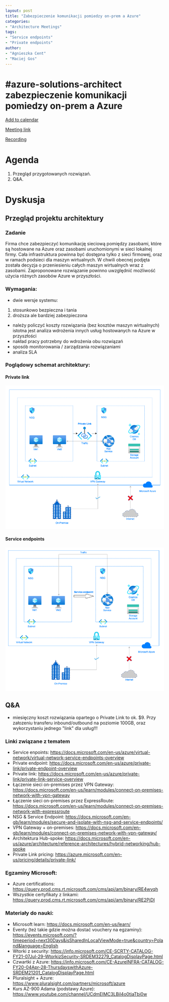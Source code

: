```yaml
---
layout: post
title: "Zabezpieczenie komunikacji pomiedzy on-prem a Azure"
categories:
- "Architecture Meetings"
tags:
- "Service endpoints"
- "Private endpoints"
author:
- "Agnieszka Cent"
- "Maciej Gos"
---
```


# #azure-solutions-architect zabezpieczenie komunikacji pomiedzy on-prem a Azure

[Add to calendar](https://evt.mx/nLArx0BI)

[Meeting link](https://teams.microsoft.com/l/meetup-join/19%3ameeting_MGYzOTZjYWYtNDliNi00NzJiLWFkNWEtYjRhMzJhMGFiMzcw%40thread.v2/0?context=%7b%22Tid%22%3a%22ef60a5a4-900c-4789-89cd-0c42f28ef541%22%2c%22Oid%22%3a%22843f36ea-2af5-4be3-a168-6b8fd3acd1b3%22%7d)

[Recording](https://youtu.be/H2Wf1lo-3ts)

# Agenda

1. Przegląd przygotowanych rozwiązań.
2. Q&A.

# Dyskusja

## Przegląd projektu architektury

### Zadanie
Firma chce zabezpieczyć komunikację sieciową pomiędzy zasobami, które są hostowane na Azure oraz zasobami uruchomionymi w sieci lokalnej firmy. Cała infrastruktura powinna być dostępna tylko z sieci firmowej, oraz w ramach podsieci dla maszyn wirtualnych. W chwili obecnej podjęta została decyzja o przeniesieniu całych maszyn wirtualnych wraz z zasobami. Zaproponowane rozwiązanie powinno uwzględnić możliwość użycia różnych zasobów Azure w przyszłości.

### Wymagania:
- dwie wersje systemu: 
1) stosunkowo bezpieczna i tania 
2) droższa ale bardziej zabezpieczona
- należy policzyć koszty rozwiązania (bez kosztów maszyn wirtualnych)
istotna jest analiza wdrożenia innych usług hostowanych na Azure w przyszłości
- nakład pracy potrzebny do wdrożenia obu rozwiązań
- sposób monitorowania / zarządzania rozwiązaniami
- analiza SLA

### Poglądowy schemat architektury:
#### Private link
![Schemat architektury - Private Link](assets/images/posts/private_link.png)
#### Service endpoints
![Schemat architectury - Service endpotins](assets/images/posts/service_endpoint.png)

## Q&A
- miesięczny koszt rozwiązania opartego o Private Link to ok. $9. Przy załozeniu transferu inbound/outbound na poziomie 100GB, oraz wykorzystaniu jednego "link" dla usług!!!

### Linki związane z tematem
- Service enpoints: https://docs.microsoft.com/en-us/azure/virtual-network/virtual-network-service-endpoints-overview
- Private endpoint: https://docs.microsoft.com/en-us/azure/private-link/private-endpoint-overview
- Private link: https://docs.microsoft.com/en-us/azure/private-link/private-link-service-overview
- Łączenie sieci on-premises przez VPN Gateway: https://docs.microsoft.com/en-us/learn/modules/connect-on-premises-network-with-vpn-gateway
- Łączenie sieci on-premises przez ExpressRoute: https://docs.microsoft.com/en-us/learn/modules/connect-on-premises-network-with-expressroute
- NSG & Service Endpoint: https://docs.microsoft.com/en-gb/learn/modules/secure-and-isolate-with-nsg-and-service-endpoints/
- VPN Gateway + on-premises: https://docs.microsoft.com/en-gb/learn/modules/connect-on-premises-network-with-vpn-gateway/
- Architektura Hub-spoke: https://docs.microsoft.com/en-us/azure/architecture/reference-architectures/hybrid-networking/hub-spoke
- Private Link pricing: https://azure.microsoft.com/en-us/pricing/details/private-link/

### Egzaminy Microsoft:
- Azure certifications: https://query.prod.cms.rt.microsoft.com/cms/api/am/binary/RE4wyqh
- Wszystkie certyfikaty z linkami: https://query.prod.cms.rt.microsoft.com/cms/api/am/binary/RE2PjDI

### Materiały do nauki:
- Microsoft learn: https://docs.microsoft.com/en-us/learn/
- Eventy (też takie gdzie można dostać vouchery na egzaminy): https://events.microsoft.com/?timeperiod=next30Days&isSharedInLocalViewMode=true&country=Poland&language=English
- Wtorki z security: https://info.microsoft.com/CE-SCRTY-CATALOG-FY21-07Jul-29-WtorkizSecurity-SRDEM32279_CatalogDisplayPage.html
- Czwartki z Azure: https://info.microsoft.com/CE-AzureINFRA-CATALOG-FY20-04Apr-28-ThursdayswithAzure-SRDEM21201_CatalogDisplayPage.html
- Pluralsight + Azure: https://www.pluralsight.com/partners/microsoft/azure
- Kurs AZ-900 Adama (podstawy Azure): https://www.youtube.com/channel/UCdmEIMC3LBil4o0tjaTbj0w